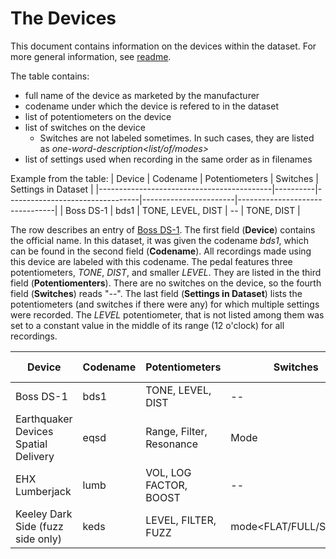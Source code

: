 # The Devices

This document contains information on the devices within the dataset.
For more general information, see [readme](https://github.com/Mhuzvar/GFXSetCTU/blob/main/README.md).

The table contains:
- full name of the device as marketed by the manufacturer
- codename under which the device is refered to in the dataset
- list of potentiometers on the device
- list of switches on the device
    - Switches are not labeled sometimes. In such cases, they are listed as _one-word-description<list/of/modes>_
- list of settings used when recording in the same order as in filenames

Example from the table:
| Device                                    | Codename | Potentiometers                  | Switches              | Settings in Dataset            |
|-------------------------------------------|----------|---------------------------------|-----------------------|--------------------------------|
| Boss DS-1                                 | bds1     | TONE, LEVEL, DIST               | --                    | TONE, DIST                     |

The row describes an entry of [Boss DS-1](https://www.boss.info/global/products/ds-1/). The first field (**Device**) contains the official name. In this dataset, it was given the codename _bds1_, which can be found in the second field (**Codename**). All recordings made using this device are labeled with this codename. The pedal features three potentiometers, _TONE_, _DIST_, and smaller _LEVEL_. They are listed in the third field (**Potentiomenters**). There are no switches on the device, so the fourth field (**Switches**) reads "_--_". The last field (**Settings in Dataset**) lists the potentiometers (and switches if there were any) for which multiple settings were recorded. The _LEVEL_ potentiometer, that is not listed among them was set to a constant value in the middle of its range (12 o'clock) for all recordings.

| Device                                    | Codename | Potentiometers                  | Switches              | Settings in Dataset            |
|-------------------------------------------|----------|---------------------------------|-----------------------|--------------------------------|
| Boss DS-1                                 | bds1     | TONE, LEVEL, DIST               | --                    | TONE, DIST                     |
| Earthquaker Devices Spatial Delivery      | eqsd     | Range, Filter, Resonance        | Mode                  | Mode, Range, Filter, Resonance |
| EHX Lumberjack                            | lumb     | VOL, LOG FACTOR, BOOST          | --                    | LOG FACTOR, BOOST              |
| Keeley Dark Side (fuzz side only)         | keds     | LEVEL, FILTER, FUZZ             | mode<FLAT/FULL/SCOOP> | mode, FILTER, FUZZ             |